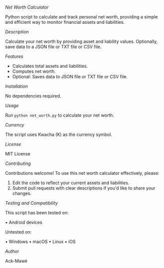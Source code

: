 *Net Worth Calculator*

Python script to calculate and track personal net worth, providing a simple and efficient way to monitor financial assets and liabilities.


*Description*

Calculate your net worth by providing asset and liability values. Optionally, save data to a JSON file or TXT file or CSV file.


*Features*

- Calculates total assets and liabilities.
- Computes net worth.
- Optional: Saves data to JSON file or TXT file or CSV file.


*Installation*

No dependencies required.


*Usage*

Run `python net_worth.py` to calculate your net worth.


*Currency*

The script uses Kwacha (K) as the currency symbol.


*License*

MIT License


*Contributing*

Contributions welcome! To use this net worth calculator effectively, please:


1. Edit the code to reflect your current assets and liabilities.
2. Submit pull requests with clear descriptions if you'd like to share your changes.


*Testing and Compatibility*

This script has been tested on:

• Android devices

Untested on:

• Windows
• macOS
• Linux
• iOS


*Author*

Ack-Mawé 
